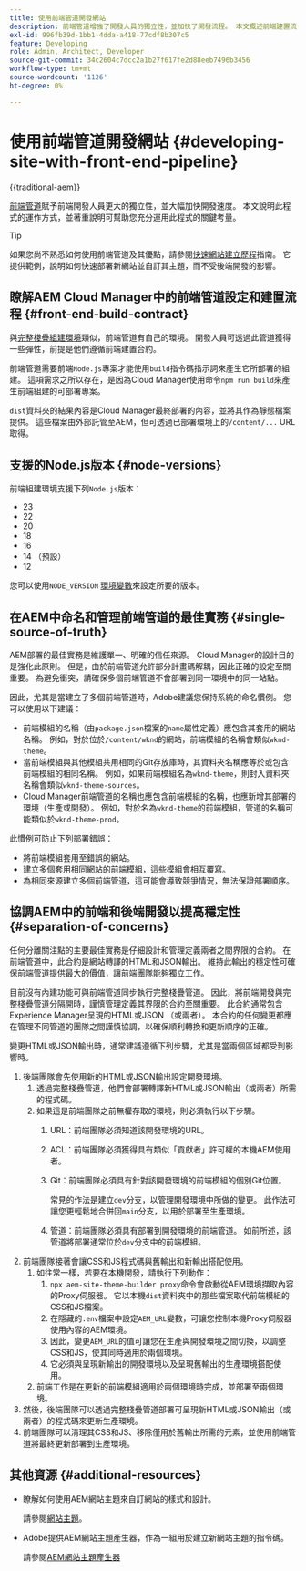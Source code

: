 ```yaml
---
title: 使用前端管道開發網站
description: 前端管道增強了開發人員的獨立性，並加快了開發流程。 本文概述前端建置流程的主要考量事項，以確保最佳效能和效率。
exl-id: 996fb39d-1bb1-4dda-a418-77cdf8b307c5
feature: Developing
role: Admin, Architect, Developer
source-git-commit: 34c2604c7dcc2a1b27f617fe2d88eeb7496b3456
workflow-type: tm+mt
source-wordcount: '1126'
ht-degree: 0%

---
```



# 使用前端管道開發網站 {#developing-site-with-front-end-pipeline}

{{traditional-aem}}

[前端管道](/help/implementing/cloud-manager/configuring-pipelines/introduction-ci-cd-pipelines.md#front-end)賦予前端開發人員更大的獨立性，並大幅加快開發速度。 本文說明此程式的運作方式，並著重說明可幫助您充分運用此程式的關鍵考量。

>[!TIP]
>
>如果您尚不熟悉如何使用前端管道及其優點，請參閱[快速網站建立歷程](/help/journey-sites/quick-site/overview.md)指南。 它提供範例，說明如何快速部署新網站並自訂其主題，而不受後端開發的影響。

## 瞭解AEM Cloud Manager中的前端管道設定和建置流程 {#front-end-build-contract}

與[完整棧疊組建環境](/help/implementing/cloud-manager/getting-access-to-aem-in-cloud/build-environment-details.md)類似，前端管道有自己的環境。 開發人員可透過此管道獲得一些彈性，前提是他們遵循前端建置合約。

前端管道需要前端`Node.js`專案才能使用`build`指令碼指示詞來產生它所部署的組建。 這項需求之所以存在，是因為Cloud Manager使用命令`npm run build`來產生前端組建的可部署專案。

`dist`資料夾的結果內容是Cloud Manager最終部署的內容，並將其作為靜態檔案提供。 這些檔案由外部託管至AEM，但可透過已部署環境上的`/content/...` URL取得。

## 支援的Node.js版本 {#node-versions}

前端組建環境支援下列`Node.js`版本：

* 23
* 22
* 20
* 18
* 16
* 14 （預設）
* 12

您可以使用`NODE_VERSION` [環境變數](/help/implementing/cloud-manager/environment-variables.md)來設定所要的版本。

## 在AEM中命名和管理前端管道的最佳實務 {#single-source-of-truth}

AEM部署的最佳實務是維護單一、明確的信任來源。 Cloud Manager的設計目的是強化此原則。 但是，由於前端管道允許部分計畫碼解耦，因此正確的設定至關重要。 為避免衝突，請確保多個前端管道不會部署到同一環境中的同一站點。

因此，尤其是當建立了多個前端管道時，Adobe建議您保持系統的命名慣例。 您可以使用以下建議：

* 前端模組的名稱（由`package.json`檔案的`name`屬性定義）應包含其套用的網站名稱。 例如，對於位於`/content/wknd`的網站，前端模組的名稱會類似`wknd-theme`。
* 當前端模組與其他模組共用相同的Git存放庫時，其資料夾名稱應等於或包含前端模組的相同名稱。 例如，如果前端模組名為`wknd-theme`，則封入資料夾名稱會類似`wknd-theme-sources`。
* Cloud Manager前端管道的名稱也應包含前端模組的名稱，也應新增其部署的環境（生產或開發）。 例如，對於名為`wknd-theme`的前端模組，管道的名稱可能類似於`wknd-theme-prod`。

此慣例可防止下列部署錯誤：

* 將前端模組套用至錯誤的網站。
* 建立多個套用相同網站的前端模組，這些模組會相互覆寫。
* 為相同來源建立多個前端管道，這可能會導致競爭情況，無法保證部署順序。

## 協調AEM中的前端和後端開發以提高穩定性 {#separation-of-concerns}

任何分離關注點的主要最佳實務是仔細設計和管理定義兩者之間界限的合約。 在前端管道中，此合約是網站轉譯的HTML和JSON輸出。 維持此輸出的穩定性可確保前端管道提供最大的價值，讓前端團隊能夠獨立工作。

目前沒有內建功能可與前端管道同步執行完整棧疊管道。 因此，將前端開發與完整棧疊管道分隔開時，謹慎管理定義其界限的合約至關重要。 此合約通常包含Experience Manager呈現的HTML或JSON （或兩者）。 本合約的任何變更都應在管理不同管道的團隊之間謹慎協調，以確保順利轉換和更新順序的正確。

變更HTML或JSON輸出時，通常建議遵循下列步驟，尤其是當兩個區域都受到影響時。

1. 後端團隊會先使用新的HTML或JSON輸出設定開發環境。
   1. 透過完整棧疊管道，他們會部署轉譯新HTML或JSON輸出（或兩者）所需的程式碼。
   1. 如果這是前端團隊之前無權存取的環境，則必須執行以下步驟。
      1. URL：前端團隊必須知道該開發環境的URL。
      1. ACL：前端團隊必須獲得具有類似「貢獻者」許可權的本機AEM使用者。
      1. Git：前端團隊必須具有針對該開發環境的前端模組的個別Git位置。

         常見的作法是建立`dev`分支，以管理開發環境中所做的變更。 此作法可讓您更輕鬆地合併回`main`分支，以用於部署至生產環境。

      1. 管道：前端團隊必須具有部署到開發環境的前端管道。 如前所述，該管道將部署通常位於`dev`分支中的前端模組。
1. 前端團隊接著會讓CSS和JS程式碼與舊輸出和新輸出搭配使用。
   1. 如往常一樣，若要在本機開發，請執行下列動作：
      1. `npx aem-site-theme-builder proxy`命令會啟動從AEM環境擷取內容的Proxy伺服器。 它以本機`dist`資料夾中的那些檔案取代前端模組的CSS和JS檔案。
      1. 在隱藏的`.env`檔案中設定`AEM_URL`變數，可讓您控制本機Proxy伺服器使用內容的AEM環境。
      1. 因此，變更`AEM_URL`的值可讓您在生產與開發環境之間切換，以調整CSS和JS，使其同時適用於兩個環境。
      1. 它必須與呈現新輸出的開發環境以及呈現舊輸出的生產環境搭配使用。
   1. 前端工作是在更新的前端模組適用於兩個環境時完成，並部署至兩個環境。
1. 然後，後端團隊可以透過完整棧疊管道部署可呈現新HTML或JSON輸出（或兩者）的程式碼來更新生產環境。
1. 前端團隊可以清理其CSS和JS、移除僅用於舊輸出所需的元素，並使用前端管道將最終更新部署到生產環境。

## 其他資源 {#additional-resources}

* 瞭解如何使用AEM網站主題來自訂網站的樣式和設計。

  請參閱[網站主題](/help/sites-cloud/administering/site-creation/site-themes.md)。

* Adobe提供AEM網站主題產生器，作為一組用於建立新網站主題的指令碼。

  請參閱[AEM網站主題產生器](https://github.com/adobe/aem-site-theme-builder)



